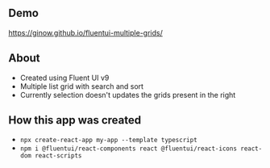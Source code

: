 ## Demo

https://ginow.github.io/fluentui-multiple-grids/

## About

- Created using Fluent UI v9
- Multiple list grid with search and sort
- Currently selection doesn't updates the grids present in the right

## How this app was created

- `npx create-react-app my-app --template typescript`
- `npm i @fluentui/react-components react @fluentui/react-icons react-dom react-scripts`

